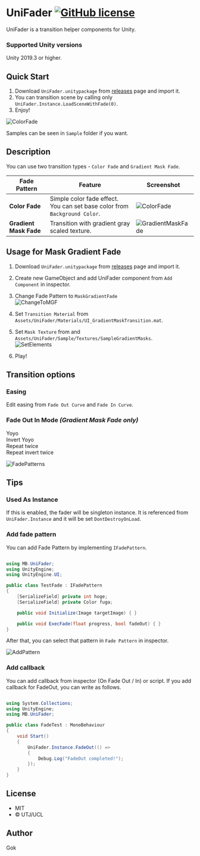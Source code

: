 # UniFader [![GitHub license](https://img.shields.io/github/license/gok11/UniFader)](https://github.com/gok11/UniFader/blob/master/LICENSE)

UniFader is a transition helper components for Unity.

### Supported Unity versions

Unity 2019.3 or higher.

## Quick Start

1. Download `UniFader.unitypackage` from [releases](https://github.com/gok11/UniFader/releases) page and import it.
2. You can transition scene by calling only `UniFader.Instance.LoadSceneWithFade(0)`.
3. Enjoy!

![ColorFade](https://user-images.githubusercontent.com/8979566/69447773-938f7b00-0d9a-11ea-9217-a984b741e724.gif)

Samples can be seen in `Sample` folder if you want.

## Description

You can use two transition types - `Color Fade` and `Gradient Mask Fade`.

| Fade Pattern | Feature | Screenshot |
|-------------|----------|------------|
| **Color Fade** | Simple color fade effect. You can set base color from `Background Color`.  | ![ColorFade](https://user-images.githubusercontent.com/8979566/69447773-938f7b00-0d9a-11ea-9217-a984b741e724.gif) | 
| **Gradient Mask Fade** | Transition with gradient gray scaled texture. | ![GradientMaskFade](https://user-images.githubusercontent.com/8979566/69445581-f6324800-0d95-11ea-8629-bdcae1df2ea3.gif) |

## Usage for Mask Gradient Fade

1. Download `UniFader.unitypackage` from [releases](https://github.com/gok11/UniFader/releases) page and import it.
2. Create new GameObject and add UniFader component from `Add Component` in inspector.
3. Change Fade Pattern to `MaskGradientFade`<br>
![ChangeToMGF](https://user-images.githubusercontent.com/8979566/69473528-ccf6d380-0df8-11ea-993d-11c56fae9a72.png)

4. Set `Transition Material` from `Assets/UniFader/Materials/UI_GradientMaskTransition.mat`.
5. Set `Mask Texture` from  and `Assets/UniFader/Sample/Textures/SampleGradientMasks`.<br>
![SetElements](https://user-images.githubusercontent.com/8979566/69473529-cff1c400-0df8-11ea-938c-8f5bd93b939c.png)

6. Play!

## Transition options

### Easing

Edit easing from `Fade Out Curve` and `Fade In Curve`.

### Fade Out In Mode *(Gradient Mask Fade only)*

Yoyo<br>
Invert Yoyo<br>
Repeat twice<br>
Repeat invert twice

![FadePatterns](https://user-images.githubusercontent.com/8979566/69473383-1e9e5e80-0df7-11ea-9ec5-9339cd15cb26.gif)


## Tips

### Used As Instance

If this is enabled, the fader will be singleton instance. It is referenced from `UniFader.Instance` and it will be set `DontDestroyOnLoad`.

### Add fade pattern

You can add Fade Pattern by implementing `IFadePattern`.

```c#

using MB.UniFader;
using UnityEngine;
using UnityEngine.UI;

public class TestFade : IFadePattern
{
    [SerializeField] private int hoge;
    [SerializeField] private Color fuga;

    public void Initialize(Image targetImage) { }

    public void ExecFade(float progress, bool fadeOut) { }
}


```

After that, you can select that pattern in `Fade Pattern` in inspector.

![AddPattern](https://user-images.githubusercontent.com/8979566/69443882-9e461200-0d92-11ea-8662-98041dc3d4de.png)

### Add callback

You can add callback from inspector (On Fade Out / In) or script.
If you add callback for FadeOut, you can write as follows.

```c#

using System.Collections;
using UnityEngine;
using MB.UniFader;

public class FadeTest : MonoBehaviour
{
    void Start()
    {
        UniFader.Instance.FadeOut(() =>
        {
            Debug.Log("FadeOut completed!");
        });
    }
}


```

## License

- MIT
- © UTJ/UCL

## Author

Gok
